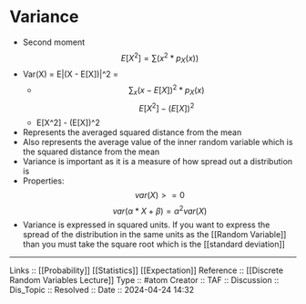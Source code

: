 # Variance

- Second moment
$$E[X^2] = \sum(x^2 * p_{X}(x))$$
- Var(X) = E|(X - E[X])|^2 =
	- $$\sum_{x}(x - E[X])^2*p_{X}(x)$$
	$$
	E[X^2] - (E[X])^2
	$$
	- E[X^2] - (E[X])^2
- Represents the averaged squared distance from the mean
- Also represents the average value of the inner random variable which is the squared distance from the mean 
- Variance is important as it is a measure of how spread out a distribution is
- Properties:
$$ var(X) >= 0 $$
$$ var(\alpha*X + \beta) = \alpha^2var(X)$$
- Variance is expressed in squared units. If you want to express the spread of the distribution in the same units as the [[Random Variable]] than you must take the square root which is the [[standard deviation]]
---
Links ::  [[Probability]] [[Statistics]]  [[Expectation]]
Reference :: [[Discrete Random Variables Lecture]] 
Type :: #atom
Creator ::
TAF ::
Discussion ::
Dis_Topic :: 
Resolved ::
Date :: 2024-04-24 14:32
